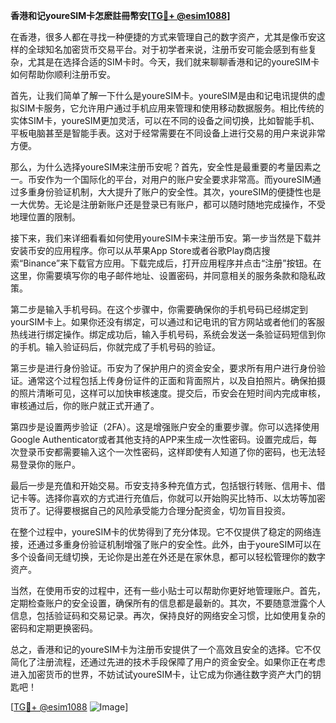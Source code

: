 **香港和记youreSIM卡怎麽註冊幣安[[TG💪+ @esim1088](https://t.me/s/esim1088)]**

在香港，很多人都在寻找一种便捷的方式来管理自己的数字资产，尤其是像币安这样的全球知名加密货币交易平台。对于初学者来说，注册币安可能会感到有些复杂，尤其是在选择合适的SIM卡时。今天，我们就来聊聊香港和记的youreSIM卡如何帮助你顺利注册币安。

首先，让我们简单了解一下什么是youreSIM卡。youreSIM是由和记电讯提供的虚拟SIM卡服务，它允许用户通过手机应用来管理和使用移动数据服务。相比传统的实体SIM卡，youreSIM更加灵活，可以在不同的设备之间切换，比如智能手机、平板电脑甚至是智能手表。这对于经常需要在不同设备上进行交易的用户来说非常方便。

那么，为什么选择youreSIM来注册币安呢？首先，安全性是最重要的考量因素之一。币安作为一个国际化的平台，对用户的账户安全要求非常高。而youreSIM通过多重身份验证机制，大大提升了账户的安全性。其次，youreSIM的便捷性也是一大优势。无论是注册新账户还是登录已有账户，都可以随时随地完成操作，不受地理位置的限制。

接下来，我们来详细看看如何使用youreSIM卡来注册币安。第一步当然是下载并安装币安的应用程序。你可以从苹果App Store或者谷歌Play商店搜索“Binance”来下载官方应用。下载完成后，打开应用程序并点击“注册”按钮。在这里，你需要填写你的电子邮件地址、设置密码，并同意相关的服务条款和隐私政策。

第二步是输入手机号码。在这个步骤中，你需要确保你的手机号码已经绑定到yourSIM卡上。如果你还没有绑定，可以通过和记电讯的官方网站或者他们的客服热线进行绑定操作。绑定成功后，输入手机号码，系统会发送一条验证码短信到你的手机。输入验证码后，你就完成了手机号码的验证。

第三步是进行身份验证。币安为了保护用户的资金安全，要求所有用户进行身份验证。通常这个过程包括上传身份证件的正面和背面照片，以及自拍照片。确保拍摄的照片清晰可见，这样可以加快审核速度。提交后，币安会在短时间内完成审核，审核通过后，你的账户就正式开通了。

第四步是设置两步验证（2FA）。这是增强账户安全的重要步骤。你可以选择使用Google Authenticator或者其他支持的APP来生成一次性密码。设置完成后，每次登录币安都需要输入这个一次性密码，这样即使有人知道了你的密码，也无法轻易登录你的账户。

最后一步是充值和开始交易。币安支持多种充值方式，包括银行转账、信用卡、借记卡等。选择你喜欢的方式进行充值后，你就可以开始购买比特币、以太坊等加密货币了。记得要根据自己的风险承受能力合理分配资金，切勿盲目投资。

在整个过程中，youreSIM卡的优势得到了充分体现。它不仅提供了稳定的网络连接，还通过多重身份验证机制增强了账户的安全性。此外，由于youreSIM可以在多个设备间无缝切换，无论你是出差在外还是在家休息，都可以轻松管理你的数字资产。

当然，在使用币安的过程中，还有一些小贴士可以帮助你更好地管理账户。首先，定期检查账户的安全设置，确保所有的信息都是最新的。其次，不要随意泄露个人信息，包括验证码和交易记录。再次，保持良好的网络安全习惯，比如使用复杂的密码和定期更换密码。

总之，香港和记的youreSIM卡为注册币安提供了一个高效且安全的选择。它不仅简化了注册流程，还通过先进的技术手段保障了用户的资金安全。如果你正在考虑进入加密货币的世界，不妨试试youreSIM卡，让它成为你通往数字资产大门的钥匙吧！

[[TG💪+ @esim1088](https://t.me/s/esim1088) ![Image](https://i.postimg.cc/4NQfJmqS/Snipaste-2025-05-13-00-14-12.png)]